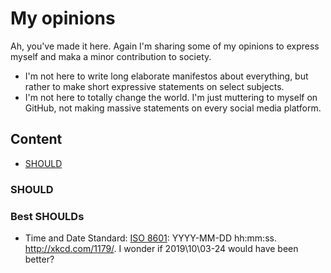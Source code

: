 # My opinions

Ah, you've made it here. Again I'm sharing some of my opinions to express myself and maka a minor contribution to society.

- I'm not here to write long elaborate manifestos about everything, but rather to make short expressive statements on select subjects.
- I'm not here to totally change the world. I'm just muttering to myself on GitHub, not making massive statements on every social media platform.

## Content

- [SHOULD](#SHOULD)

### SHOULD

### Best SHOULDs

- Time and Date Standard: [ISO 8601](https://en.wikipedia.org/wiki/ISO_8601): YYYY-MM-DD hh:mm:ss. http://xkcd.com/1179/. I wonder if 2019\10\03-24 would have been better?
